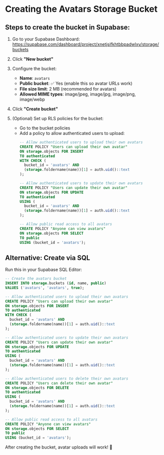 # Creating the Avatars Storage Bucket

## Steps to create the bucket in Supabase:

1. Go to your Supabase Dashboard: https://supabase.com/dashboard/project/xnetjsifkhtbbpadwlxy/storage/buckets

2. Click **"New bucket"**

3. Configure the bucket:
   - **Name**: `avatars`
   - **Public bucket**: ✅ Yes (enable this so avatar URLs work)
   - **File size limit**: 2 MB (recommended for avatars)
   - **Allowed MIME types**: image/jpeg, image/jpg, image/png, image/webp

4. Click **"Create bucket"**

5. (Optional) Set up RLS policies for the bucket:
   - Go to the bucket policies
   - Add a policy to allow authenticated users to upload:
     ```sql
     -- Allow authenticated users to upload their own avatars
     CREATE POLICY "Users can upload their own avatar"
     ON storage.objects FOR INSERT
     TO authenticated
     WITH CHECK (
       bucket_id = 'avatars' AND
       (storage.foldername(name))[1] = auth.uid()::text
     );

     -- Allow authenticated users to update their own avatars
     CREATE POLICY "Users can update their own avatar"
     ON storage.objects FOR UPDATE
     TO authenticated
     USING (
       bucket_id = 'avatars' AND
       (storage.foldername(name))[1] = auth.uid()::text
     );

     -- Allow public read access to all avatars
     CREATE POLICY "Anyone can view avatars"
     ON storage.objects FOR SELECT
     TO public
     USING (bucket_id = 'avatars');
     ```

## Alternative: Create via SQL

Run this in your Supabase SQL Editor:

```sql
-- Create the avatars bucket
INSERT INTO storage.buckets (id, name, public)
VALUES ('avatars', 'avatars', true);

-- Allow authenticated users to upload their own avatars
CREATE POLICY "Users can upload their own avatar"
ON storage.objects FOR INSERT
TO authenticated
WITH CHECK (
  bucket_id = 'avatars' AND
  (storage.foldername(name))[1] = auth.uid()::text
);

-- Allow authenticated users to update their own avatars  
CREATE POLICY "Users can update their own avatar"
ON storage.objects FOR UPDATE
TO authenticated
USING (
  bucket_id = 'avatars' AND
  (storage.foldername(name))[1] = auth.uid()::text
);

-- Allow authenticated users to delete their own avatars
CREATE POLICY "Users can delete their own avatar"
ON storage.objects FOR DELETE
TO authenticated
USING (
  bucket_id = 'avatars' AND
  (storage.foldername(name))[1] = auth.uid()::text
);

-- Allow public read access to all avatars
CREATE POLICY "Anyone can view avatars"
ON storage.objects FOR SELECT
TO public
USING (bucket_id = 'avatars');
```

After creating the bucket, avatar uploads will work! 🎉
